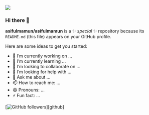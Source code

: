 ![](https://komarev.com/ghpvc/?username=asifulmamun&label=PROFILE+VISITED++&style=plastic&color=blue)

### Hi there 👋

**asifulmamun/asifulmamun** is a ✨ _special_ ✨ repository because its `README.md` (this file) appears on your GitHub profile.

Here are some ideas to get you started:

- 🔭 I’m currently working on ...
- 🌱 I’m currently learning ...
- 👯 I’m looking to collaborate on ...
- 🤔 I’m looking for help with ...
- 💬 Ask me about ...
- 📫 How to reach me: ...
- 😄 Pronouns: ...
- ⚡ Fun fact: ...

[![GitHub followers](https://img.shields.io/github/followers/asifulmamun?logo=GitHub&style=for-the-badge)][github]
